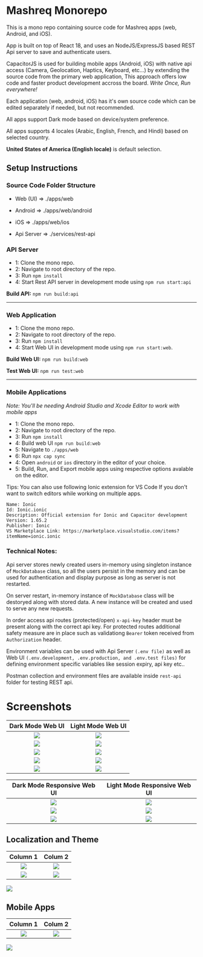 # Mashreq Monorepo

This is a mono repo containing source code for Mashreq apps (web, Android, and iOS).

App is built on top of React 18, and uses an NodeJS/ExpressJS based REST Api server to save and authenticate users.

CapacitorJS is used for building mobile apps (Android, iOS) with native api access (Camera, Geolocation, Haptics, Keyboard, etc...) by extending the source code from the primary web application, This approach offers low code and faster product development accross the board. *Write Once, Run everywhere!*

Each application (web, android, iOS) has it's own source code which can be edited separately if needed, but not recommended.

All apps support Dark mode based on device/system preference.

All apps supports 4 locales (Arabic, English, French, and Hindi) based on selected country.

**United States of America (English locale)** is default selection.


## Setup Instructions

### Source Code Folder Structure

- Web (UI) => ./apps/web

- Android => ./apps/web/android

- iOS => ./apps/web/ios

- Api Server => ./services/rest-api

### API Server

- 1: Clone the mono repo.
- 2: Navigate to root directory of the repo.
- 3: Run `npm install`
- 4: Start Rest API server in development mode using `npm run start:api`

**Build API:** `npm run build:api`

----

### Web Application

- 1: Clone the mono repo.
- 2: Navigate to root directory of the repo.
- 3: Run `npm install`
- 4: Start Web UI in development mode using `npm run start:web`.

**Build Web UI:** `npm run build:web`

**Test Web UI:** `npm run test:web`

---------

### Mobile Applications

*Note: 
You'll be needing Android Studio and Xcode Editor to work with mobile apps*


- 1: Clone the mono repo.
- 2: Navigate to root directory of the repo.
- 3: Run `npm install`
- 4: Build web UI `npm run build:web`
- 5: Navigate to `./apps/web`
- 6: Run `npx cap sync`
- 4: Open `android` or `ios` directory in the editor of your choice.
- 5: Build, Run, and Export mobile apps using respective options avalable on the editor.


Tips: You can also use following Ionic extension for VS Code If you don't want to switch editors while working on multiple apps. 
```
Name: Ionic
Id: Ionic.ionic
Description: Official extension for Ionic and Capacitor development
Version: 1.65.2
Publisher: Ionic
VS Marketplace Link: https://marketplace.visualstudio.com/items?itemName=ionic.ionic
```

### Technical Notes:

Api server stores newly created users in-memory using singleton instance of `MockDatabase` class, so all the users persist in the memory and can be used for authentication and display purpose as long as server is not restarted. 

On server restart, in-memory instance of `MockDatabase` class will be destoryed along with stored data. A new instance will be created and used to serve any new requests.

In order access api routes (protected/open) `x-api-key` header must be present along with the correct api key. For protected routes additional safety measure are in place such as validationg `Bearer` token received from `Authorization` header.


Environment variables can be used with Api Server `(.env file)` as well as Web UI `(.env.development, .env.production, and .env.test files)` for defining environment specific variables like session expiry, api key etc..

Postman collection and environment files are available inside `rest-api` folder for testing REST api.

# Screenshots

Dark Mode Web UI             |  Light Mode Web UI
:-------------------------:|:-------------------------:
![](./screenshots/Web//Dark%20Mode/screencapture-localhost-3000-2024-01-16-20_00_48.png)  |  ![](./screenshots//Web//Light%20Mode/screencapture-localhost-3000-2024-01-16-18_27_37.png)
![](./screenshots/Web//Dark%20Mode/screencapture-localhost-3000-2024-01-16-20_01_43.png)  |  ![](./screenshots/Web/Light%20Mode/screencapture-localhost-3000-2024-01-16-18_31_29.png)
![](./screenshots/Web/Dark%20Mode/screencapture-localhost-3000-signin-2024-01-16-20_01_13.png) | ![](./screenshots/Web/Light%20Mode/screencapture-localhost-3000-signin-2024-01-16-18_29_11.png)
![](./screenshots/Web/Dark%20Mode/screencapture-localhost-3000-signup-2024-01-16-20_01_01.png) | ![](./screenshots/Web/Light%20Mode/screencapture-localhost-3000-signup-2024-01-16-18_28_28.png)
![](./screenshots/Web/Dark%20Mode//screencapture-localhost-3000-users-2024-01-16-20_01_53.png) | ![](./screenshots/Web/Light%20Mode/screencapture-localhost-3000-users-2024-01-16-18_33_25.png) 


Dark Mode Responsive Web UI             |  Light Mode Responsive Web UI
:-------------------------:|:-------------------------:
![](./screenshots/Web/Dark%20Mode/Responsive/screencapture-localhost-3000-2024-01-16-20_02_10.png) | ![](./screenshots/Web/Light%20Mode/Responsive/screencapture-localhost-3000-2024-01-16-18_35_23.png)
![](./screenshots/Web/Dark%20Mode/Responsive/screencapture-localhost-3000-2024-01-16-20_02_37.png) | ![](./screenshots/Web/Light%20Mode/Responsive/screencapture-localhost-3000-2024-01-16-18_35_33.png)
![](./screenshots/Web/Dark%20Mode/Responsive/screencapture-localhost-3000-signup-2024-01-16-20_02_45.png) | ![](./screenshots/Web/Light%20Mode/Responsive/screencapture-localhost-3000-signin-2024-01-16-18_36_13.png)

## Localization and Theme

Column 1        |    Colum 2
:-------------------------:|:-------------------------:
![](./screenshots/Web/Light%20Mode/Responsive/screencapture-localhost-3000-ae-2024-01-16-18_37_48.png) | ![](./screenshots/Web/Light%20Mode/Responsive/screencapture-localhost-3000-fr-2024-01-16-18_38_00.png)
![](./screenshots/Web/Light%20Mode/Responsive/screencapture-localhost-3000-in-2024-01-16-18_38_33.png) | ![](./screenshots/Web/Light%20Mode/Responsive/screencapture-localhost-3000-in-users-2024-01-16-18_39_48.png)
![](./screenshots/Web/Light%20Mode/Responsive/screencapture-localhost-3000-2024-01-16-18_35_23.png)

## Mobile Apps

Column 1        |    Colum 2
:-------------------------:|:-------------------------:
![](./screenshots/mobile/Screenshot%202024-01-17%20at%2012.18.20 AM.png) | ![](./screenshots/mobile/Screenshot%202024-01-17%20at%2012.19.11 AM.png)
![](./screenshots/mobile/Screenshot%202024-01-17%20at%2012.20.20 AM.png)